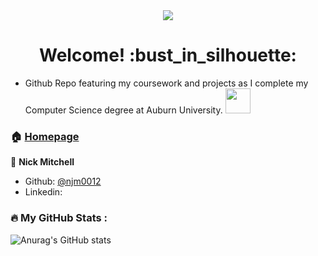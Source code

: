 <div id="header" align="center">
<img src="https://media.tenor.com/mGgWY8RkgYMAAAAC/hello-world.gif"/>
</div>
<div id="badges" align="center">
  <img src="https://komarev.com/ghpvc/?username=njm0012&style=flat-square&color=blue" alt=""/> </div>


<h1 align="center"> Welcome! :bust_in_silhouette:</h1>


- Github Repo featuring my coursework and projects as I complete my Computer Science degree at Auburn University. <img src="https://media4.giphy.com/media/v1.Y2lkPTc5MGI3NjExazU5bWk1M3BlYnE2NWRxcXg0MjRmbTRoNWRjN2NnZDVyN2NlbnFseCZlcD12MV9pbnRlcm5hbF9naWZfYnlfaWQmY3Q9cw/ZCI0VeeGKvfpz7NBio/giphy.gif" width="40">

### 🏠 [Homepage](https://github.com/njm0012/Projects)


👤 **Nick Mitchell**

* Github: [@njm0012](https://github.com/njm0012)
* Linkedin: 


### :fire: My GitHub Stats :
![Anurag's GitHub stats](https://github-readme-stats.vercel.app/api?username=njm0012&show_icons=true&theme=highcontrast) 
